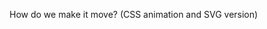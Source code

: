 How do we make it move? (CSS animation and SVG version)

<!-- #### W11 Slides & Links
A PDF version of this week's slides will be added after class 👍
[PDF](files/w11.min.pdf){:target="_blank"} ( KB)

#### W11 Homework -->
